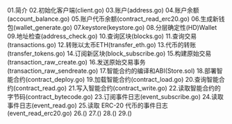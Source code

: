 
01.简介
02.初始化客户端(client.go)
03.账户(address.go)
04.账户余额(account_balance.go)
05.账户代币余额(contract_read_erc20.go)
06.生成新钱包(wallet_generate.go)
07.keystore(keystore.go)
08.分层确定性(HD)Wallet
09.地址检查(address_check.go)
10.查询区块(blocks.go)
11.查询交易(transactions.go)
12.转账以太币ETH(transfer_eth.go)
13.代币的转账(transfer_tokens.go)
14.订阅新区块(block_subscribe.go)
15.构建原始交易(transaction_raw_create.go)
16.发送原始交易事务(transaction_raw_sendreate.go)
17.智能合约的编译和ABI(Store.sol)
18.部署智能合约(contract_deploy.go)
19.加载智能合约(contract_load.go)
20.查询智能合约(contract_read.go)
21.写入智能合约(contract_write.go)
22.读取智能合约的字节码(contract_bytecode.go)
23.订阅事件日志(event_subscribe.go)
24.读取事件日志(event_read.go)
25.读取 ERC-20 代币的事件日志(event_read_erc20.go)
26.()
27.()
28.()
29.()
